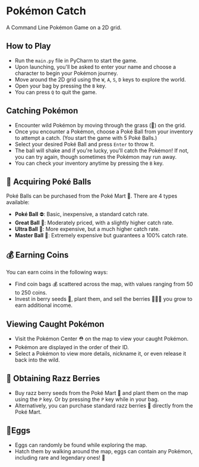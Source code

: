 # Pokémon Catch
A Command Line Pokémon Game on a 2D grid.

## How to Play
- Run the `main.py` file in PyCharm to start the game.
- Upon launching, you'll be asked to enter your name and choose a character to begin your Pokémon journey.
- Move around the 2D grid using the `W`, `A`, `S`, `D` keys to explore the world.
- Open your bag by pressing the `B` key.
- You can press `Q` to quit the game.

## Catching Pokémon
- Encounter wild Pokémon by moving through the grass (🌿) on the grid.
- Once you encounter a Pokémon, choose a Poké Ball from your inventory to attempt a catch. (You start the game with 5 Poké Balls.)
- Select your desired Poké Ball and press `Enter` to throw it.
- The ball will shake and if you're lucky, you'll catch the Pokémon! If not, you can try again, though sometimes the Pokémon may run away.
- You can check your inventory anytime by pressing the `B` key.

## 🏪 Acquiring Poké Balls
Poké Balls can be purchased from the Poké Mart 🏪. There are 4 types available:
- **Poké Ball** ⛔️: Basic, inexpensive, a standard catch rate.
- **Great Ball** 🔵: Moderately priced, with a slightly higher catch rate.
- **Ultra Ball** 🎱: More expensive, but a much higher catch rate.
- **Master Ball** 🔮: Extremely expensive but guarantees a 100% catch rate.

## 💰 Earning Coins
You can earn coins in the following ways:
- Find coin bags 💰 scattered across the map, with values ranging from 50 to 250 coins.
- Invest in berry seeds 🌱, plant them, and sell the berries 🍓🍋🍍 you grow to earn additional income.

## Viewing Caught Pokémon
- Visit the Pokémon Center ⛑️ on the map to view your caught Pokémon.
- Pokémon are displayed in the order of their ID.
- Select a Pokémon to view more details, nickname it, or even release it back into the wild.

## 🌱 Obtaining Razz Berries
- Buy razz berry seeds from the Poké Mart 🏪 and plant them on the map using the `P` key. Or by pressing the `P` key while in your bag.
- Alternatively, you can purchase standard razz berries 🍓 directly from the Poké Mart.

## 🥚Eggs
- Eggs can randomly be found while exploring the map.
- Hatch them by walking around the map, eggs can contain any Pokémon, including rare and legendary ones! 🦄